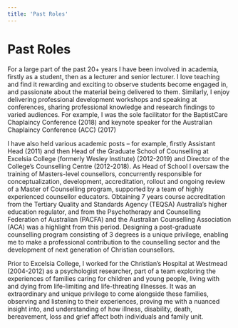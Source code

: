 ```yaml
---
title: 'Past Roles'
---
```


# Past Roles

For a large part of the past 20+ years I have been involved in academia, firstly as a student, then as a lecturer and senior lecturer. I love teaching and find it rewarding and exciting to observe students become engaged in, and passionate about the material being delivered to them. Similarly, I enjoy delivering professional development workshops and speaking at conferences, sharing professional knowledge and research findings to varied audiences. For example, I was the sole facilitator for the BaptistCare Chaplaincy Conference (2018) and keynote speaker for the Australian Chaplaincy Conference (ACC) (2017)

I have also held various academic posts – for example, firstly Assistant Head (2011) and then Head of the Graduate School of Counselling at Excelsia College (formerly Wesley Institute) (2012-2019) and Director of the College’s Counselling Centre (2012-2018). As Head of School I oversaw the training of Masters-level counsellors, concurrently responsible for conceptualization, development, accreditation, rollout and ongoing review of a Master of Counselling program, supported by a team of highly experienced counsellor educators. Obtaining 7 years course accreditation from the Tertiary Quality and Standards Agency (TEQSA) Australia’s higher education regulator, and from the Psychotherapy and Counselling Federation of Australian (PACFA) and the Australian Counselling Association (ACA) was a highlight from this period. Designing a post-graduate counselling program consisting of 3 degrees is a unique privilege, enabling me to make a professional contribution to the counselling sector and the development of next generation of Christian counsellors.

Prior to Excelsia College, I worked for the Christian’s Hospital at Westmead (2004-2012) as a psychologist researcher, part of a team exploring the experiences of families caring for children and young people, living with and dying from life-limiting and life-threating illnesses. It was an extraordinary and unique privilege to come alongside these families, observing and listening to their experiences, proving me with a nuanced insight into, and understanding of how illness, disability, death, bereavement, loss and grief affect both individuals and family unit.
